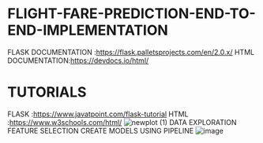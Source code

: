 # FLIGHT-FARE-PREDICTION-END-TO-END-IMPLEMENTATION
FLASK DOCUMENTATION :https://flask.palletsprojects.com/en/2.0.x/
HTML DOCUMENTATION:https://devdocs.io/html/
# TUTORIALS
FLASK :https://www.javatpoint.com/flask-tutorial
HTML :https://www.w3schools.com/html/
![newplot (1)](https://user-images.githubusercontent.com/47810389/122585222-e3b6e800-d078-11eb-89cc-bb6396802180.png)
DATA EXPLORATION
FEATURE SELECTION
CREATE MODELS USING PIPELINE
![image](https://user-images.githubusercontent.com/47810389/122585693-650e7a80-d079-11eb-8280-92d09c60c87c.png)
